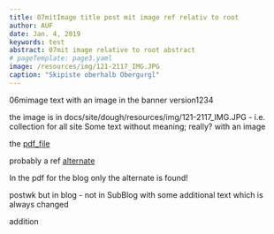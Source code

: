 ```yaml
---
title: 07mitImage title post mit image ref relativ to root
author: AUF
date: Jan. 4, 2019
keywords: test
abstract: 07mit image relative to root abstract  
# pageTemplate: page3.yaml
image: /resources/img/121-2117_IMG.JPG
caption: "Skipiste oberhalb Obergurgl"
---
```


06mimage text with an image in the banner version1234

the image is in docs/site/dough/resources/img/121-2117_IMG.JPG - i.e. collection for all site
Some text without meaning; really? with an image 

the [pdf_file](/Blog/resources/blogtest.pdf)

probably a ref [alternate](./resources/blogtest.pdf)

In the pdf for the blog only the alternate is found!


postwk but in blog - not in SubBlog
with some additional text 
which is always changed  

addition
